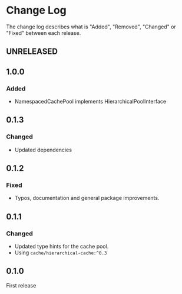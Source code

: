 # Change Log

The change log describes what is "Added", "Removed", "Changed" or "Fixed" between each release.

## UNRELEASED

## 1.0.0

### Added

* NamespacedCachePool implements HierarchicalPoolInterface

## 0.1.3

### Changed

* Updated dependencies

## 0.1.2

### Fixed

* Typos, documentation and general package improvements.

## 0.1.1

### Changed

* Updated type hints for the cache pool.
* Using `cache/hierarchical-cache:^0.3`

## 0.1.0

First release
